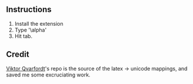 ## Instructions
1. Install the extension
2. Type '\alpha'
3. Hit tab.

## Credit
[Viktor Qvarfordt](https://github.com/ViktorQvarfordt/unicode-latex)'s repo is the source of the latex -> unicode mappings, and saved me some excruciating work.